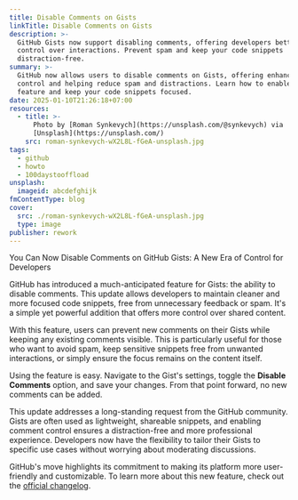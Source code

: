 ```yaml
---
title: Disable Comments on Gists
linkTitle: Disable Comments on Gists
description: >-
  GitHub Gists now support disabling comments, offering developers better
  control over interactions. Prevent spam and keep your code snippets
  distraction-free.
summary: >-
  GitHub now allows users to disable comments on Gists, offering enhanced
  control and helping reduce spam and distractions. Learn how to enable this
  feature and keep your code snippets focused.
date: 2025-01-10T21:26:18+07:00
resources:
  - title: >-
      Photo by [Roman Synkevych](https://unsplash.com/@synkevych) via
      [Unsplash](https://unsplash.com/)
    src: roman-synkevych-wX2L8L-fGeA-unsplash.jpg
tags:
  - github
  - howto
  - 100daystooffload
unsplash:
  imageid: abcdefghijk
fmContentType: blog
cover:
  src: ./roman-synkevych-wX2L8L-fGeA-unsplash.jpg
  type: image
publisher: rework
---
```



You Can Now Disable Comments on GitHub Gists: A New Era of Control for Developers

GitHub has introduced a much-anticipated feature for Gists: the ability to disable comments. This update allows developers to maintain cleaner and more focused code snippets, free from unnecessary feedback or spam. It's a simple yet powerful addition that offers more control over shared content.

With this feature, users can prevent new comments on their Gists while keeping any existing comments visible. This is particularly useful for those who want to avoid spam, keep sensitive snippets free from unwanted interactions, or simply ensure the focus remains on the content itself.

Using the feature is easy. Navigate to the Gist's settings, toggle the **Disable Comments** option, and save your changes. From that point forward, no new comments can be added.

This update addresses a long-standing request from the GitHub community. Gists are often used as lightweight, shareable snippets, and enabling comment control ensures a distraction-free and more professional experience. Developers now have the flexibility to tailor their Gists to specific use cases without worrying about moderating discussions.

GitHub's move highlights its commitment to making its platform more user-friendly and customizable. To learn more about this new feature, check out the [official changelog](https://github.blog/changelog/2025-01-06-you-can-now-disable-comments-on-github-gists/).
